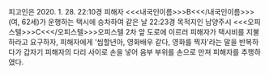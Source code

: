 피고인은 2020. 1. 28. 22:10경 피해자 <<<내국인이름>>>B<<</내국인이름>>>(여, 62세)가 운행하는 택시에 승차하여 같은 날 22:23경 목적지인 남양주시 <<<오피스텔>>>C<<</오피스텔>>>오피스텔 2차 앞 도로에 이르러 피해자가 택시비를 지불하라고 요구하자, 피해자에게 '씹할년아, 영화배우 같다, 영화를 찍자'라는 말을 반복하다가 갑자기 피해자의 다리 사이로 손을 넣어 음부 부위를 손으로 만져 피해자를 추행하였다.
